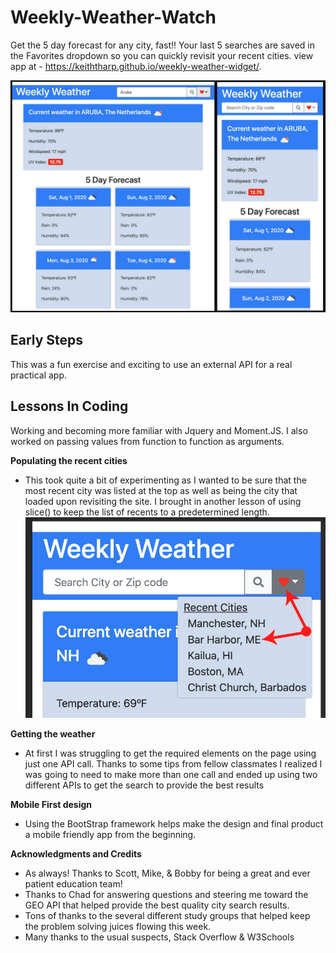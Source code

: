 # Weekly-Weather-Watch
Get the 5 day forecast for any city, fast!!
Your last 5 searches are saved in the Favorites dropdown so you can quickly revisit your recent cities.
view app at - https://keiththarp.github.io/weekly-weather-widget/.

![Weekly Weather Screen shot](./assets/mobile-first.jpg)

## Early Steps

This was a fun exercise and exciting to use an external API for a real practical app.

## Lessons In Coding

Working and becoming more familiar with Jquery and Moment.JS. I also worked on passing values from function to function as arguments.

**Populating the recent cities**

- This took quite a bit of experimenting as I wanted to be sure that the most recent city was listed at the top as well as being the city that loaded upon revisiting the site. I brought in another lesson of using slice() to keep the list of recents to a predetermined length.
![Weekly Weather recent dropdown Screen shot](./assets/weather-recents.jpg)

**Getting the weather**

- At first I was struggling to get the required elements on the page using just one API call. Thanks to some tips from fellow classmates I realized I was going to need to make more than one call and ended up using two different APIs to get the search to provide the best results

**Mobile First design**

- Using the BootStrap framework helps make the design and final product a mobile friendly app from the beginning.

**Acknowledgments and Credits**

* As always! Thanks to Scott, Mike, & Bobby for being a great and ever patient education team!
* Thanks to Chad for answering questions and steering me toward the GEO API that helped provide the best quality city search results.
* Tons of thanks to the several different study groups that helped keep the problem solving juices flowing this week.
* Many thanks to the usual suspects, Stack Overflow & W3Schools


